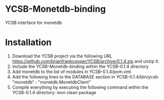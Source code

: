 # YCSB-Monetdb-binding

YCSB interface for monetdb
# Installation
1. Download the YCSB project via the following URL https://github.com/brianfrankcooper/YCSB/archive/0.1.4.zip and unzip it.  
2. Include the YCSB-Monetdb-binding within the YCSB-0.1.4 directory  
3. Add monetdb to the list of modules in YCSB-0.1.4/pom.xml  
4. Add the following lines to the DATABASE section in YCSB-0.1.4/bin/ycsb: "monetdb" : "monetdb.MonetdbClient"  
5. Compile everything by executing the following command within the YCSB-0.1.4 directory: mvn clean package
